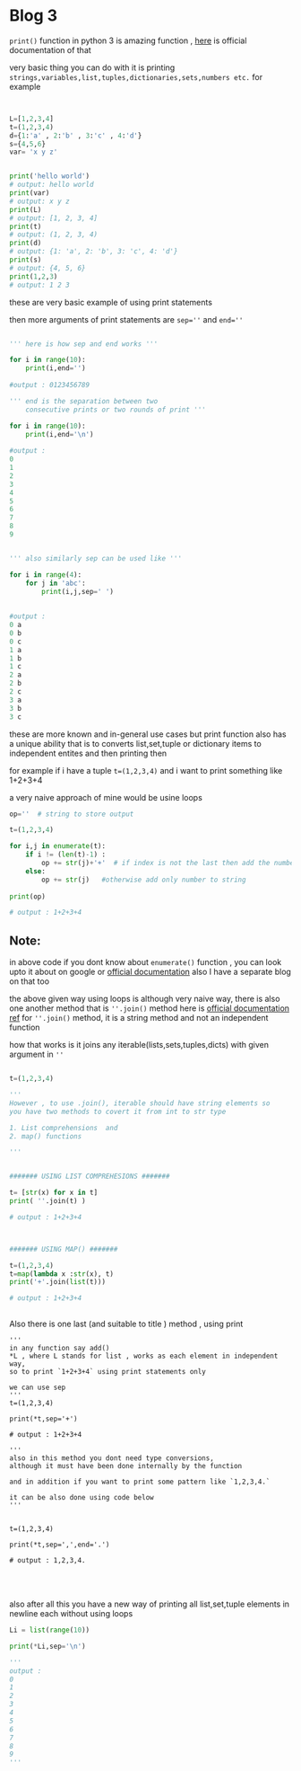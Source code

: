 # Blog 3

`print()` function in python 3 is amazing function , [here](https://docs.python.org/3/library/functions.html#print) is official documentation of that

very basic thing you can do with it is printing `strings,variables,list,tuples,dictionaries,sets,numbers etc.`
for example

```python


L=[1,2,3,4]
t=(1,2,3,4)
d={1:'a' , 2:'b' , 3:'c' , 4:'d'}
s={4,5,6}
var= 'x y z'


print('hello world')
# output: hello world
print(var)
# output: x y z
print(L)
# output: [1, 2, 3, 4]
print(t)
# output: (1, 2, 3, 4)
print(d)
# output: {1: 'a', 2: 'b', 3: 'c', 4: 'd'}
print(s)
# output: {4, 5, 6}
print(1,2,3)
# output: 1 2 3

```

these are very basic example of using print statements

then more arguments of print statements are `sep=''` and `end=''`

```python

''' here is how sep and end works '''

for i in range(10):
    print(i,end='')
  
#output : 0123456789

''' end is the separation between two
    consecutive prints or two rounds of print '''

for i in range(10):
    print(i,end='\n')
  
#output :
0
1
2
3
4
5
6
7
8
9


''' also similarly sep can be used like '''

for i in range(4):
    for j in 'abc':
        print(i,j,sep=' ')
        
        
#output :
0 a
0 b
0 c
1 a
1 b
1 c
2 a
2 b
2 c
3 a
3 b
3 c

```

these are more known and in-general use cases but print function also has a unique ability 
that is to converts list,set,tuple or dictionary items to independent entites and then printing then 

for example if i have a tuple `t=(1,2,3,4)` and i want to print
something like 1+2+3+4

a very naive approach of mine would be usine loops
```python
op=''  # string to store output

t=(1,2,3,4)

for i,j in enumerate(t):
    if i != (len(t)-1) :
        op += str(j)+'+'  # if index is not the last then add the number and the + sign  
    else:
        op += str(j)   #otherwise add only number to string
        
print(op)

# output : 1+2+3+4
```
## Note:
in above code if you dont know about `enumerate()` function , you can look upto it about on google or
[official documentation](https://docs.python.org/3/library/functions.html#enumerate) also I have a separate blog
on that too


the above given way using loops is although very naive way, 
there is also one another method that is `''.join()` method
here is [official documentation ref](https://docs.python.org/3/library/stdtypes.html?highlight=join#str.join) for `''.join()` method,
it is a string method and not an independent function

how that works is it joins any iterable(lists,sets,tuples,dicts) with given argument in  `''`
```python

t=(1,2,3,4)

'''
However , to use .join(), iterable should have string elements so 
you have two methods to covert it from int to str type

1. List comprehensions  and
2. map() functions

'''


####### USING LIST COMPREHESIONS #######

t= [str(x) for x in t]
print( ''.join(t) )

# output : 1+2+3+4



####### USING MAP() #######

t=(1,2,3,4)
t=map(lambda x :str(x), t)
print('+'.join(list(t)))

# output : 1+2+3+4
        

```

Also there is one last (and suitable to title ) method , using print

```pytohn
'''
in any function say add()
*L , where L stands for list , works as each element in independent way,
so to print `1+2+3+4` using print statements only

we can use sep
'''
t=(1,2,3,4)

print(*t,sep='+')

# output : 1+2+3+4

'''
also in this method you dont need type conversions, 
although it must have been done internally by the function

and in addition if you want to print some pattern like `1,2,3,4.`

it can be also done using code below
'''


t=(1,2,3,4)

print(*t,sep=',',end='.')

# output : 1,2,3,4.

```


<br> <br>

also after all this you have a new way of printing all list,set,tuple elements in newline each without using loops

```python
Li = list(range(10))

print(*Li,sep='\n')

'''
output : 
0
1
2
3
4
5
6
7
8
9
'''
```

